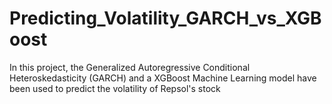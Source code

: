 # Predicting_Volatility_GARCH_vs_XGBoost
In this project, the Generalized Autoregressive Conditional Heteroskedasticity (GARCH) and a XGBoost Machine Learning model have been used to predict the volatility of Repsol's stock
